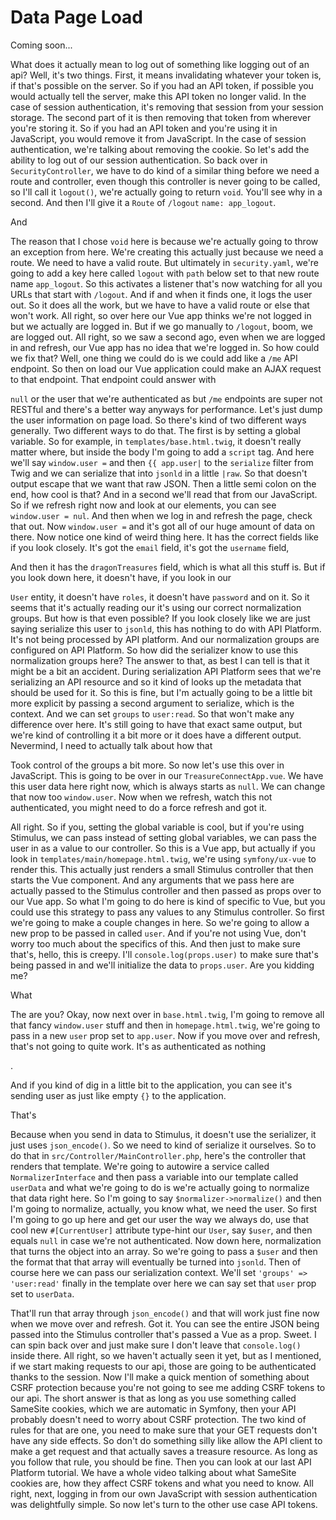 # Data Page Load

Coming soon...

What does it actually mean to log out of something like logging out of an api? Well, it's two things. First, it means invalidating whatever your token is, if that's possible on the server. So if you had an API token, if possible you would actually tell the server, make this API token no longer valid. In the case of session authentication, it's removing that session from your session storage. The second part of it is then removing that token from wherever you're storing it. So if you had an API token and you're using it in JavaScript, you would remove it from JavaScript. In the case of session authentication, we're talking about removing the cookie. So let's add the ability to log out of our session authentication. So back over in `SecurityController`, we have to do kind of a similar thing before we need a route and controller, even though this controller is never going to be called, so I'll call it `logout()`, we're actually going to return `void`. You'll see why in a second. And then I'll give it a `Route` of `/logout` `name: app_logout`.

And

The reason that I chose `void` here is because we're actually going to throw an exception from here. We're creating this actually just because we need a route. We need to have a valid route. But ultimately in `security.yaml`, we're going to add a key here called `logout` with `path` below set to that new route name `app_logout`. So this activates a listener that's now watching for all you URLs that start with `/logout`. And if and when it finds one, it logs the user out. So it does all the work, but we have to have a valid route or else that won't work. All right, so over here our Vue app thinks we're not logged in but we actually are logged in. But if we go manually to `/logout`, boom, we are logged out. All right, so we saw a second ago, even when we are logged in and refresh, our Vue app has no idea that we're logged in. So how could we fix that? Well, one thing we could do is we could add like a `/me` API endpoint. So then on load our Vue application could make an AJAX request to that endpoint. That endpoint could answer with

`null` or the user that we're authenticated as but `/me` endpoints are super not RESTful and there's a better way anyways for performance. Let's just dump the user information on page load. So there's kind of two different ways generally. Two different ways to do that. The first is by setting a global variable. So for example, in `templates/base.html.twig`, it doesn't really matter where, but inside the body I'm going to add a `script` tag. And here we'll say `window.user =` and then `{{ app.user|` to the `serialize` filter from Twig and we can serialize that into `jsonld` in a little `|raw`. So that doesn't output escape that we want that raw JSON. Then a little semi colon on the end, how cool is that? And in a second we'll read that from our JavaScript. So if we refresh right now and look at our elements, you can see `window.user = nul`. And then when we log in and refresh the page, check that out. Now `window.user =` and it's got all of our huge amount of data on there. Now notice one kind of weird thing here. It has the correct fields like if you look closely. It's got the `email` field, it's got the `username` field,

And then it has the `dragonTreasures` field, which is what all this stuff is. But if you look down here, it doesn't have, if you look in our

`User` entity, it doesn't have `roles`, it doesn't have `password` and on it. So it seems that it's actually reading our it's using our correct normalization groups. But how is that even possible? If you look closely like we are just saying serialize this user to `jsonld`, this has nothing to do with API Platform. It's not being processed by API platform. And our normalization groups are configured on API Platform. So how did the serializer know to use this normalization groups here? The answer to that, as best I can tell is that it might be a bit an accident. During serialization API Platform sees that we're serializing an API resource and so it kind of looks up the metadata that should be used for it. So this is fine, but I'm actually going to be a little bit more explicit by passing a second argument to serialize, which is the context. And we can set `groups` to `user:read`. So that won't make any difference over here. It's still going to have that exact same output, but we're kind of controlling it a bit more or it does have a different output. Nevermind, I need to actually talk about how that

Took control of the groups a bit more. So now let's use this over in JavaScript. This is going to be over in our `TreasureConnectApp.vue`. We have this user data here right now, which is always starts as `null`. We can change that now too `window.user`. Now when we refresh, watch this not authenticated, you might need to do a force refresh and got it.

All right. So if you, setting the global variable is cool, but if you're using Stimulus, we can pass instead of setting global variables, we can pass the user in as a value to our controller. So this is a Vue app, but actually if you look in `templates/main/homepage.html.twig`, we're using `symfony/ux-vue` to render this. This actually just renders a small Stimulus controller that then starts the Vue component. And any arguments that we pass here are actually passed to the Stimulus controller and then passed as props over to our Vue app. So what I'm going to do here is kind of specific to Vue, but you could use this strategy to pass any values to any Stimulus controller. So first we're going to make a couple changes in here. So we're going to allow a new prop to be passed in called `user`. And if you're not using Vue, don't worry too much about the specifics of this. And then just to make sure that's, hello, this is creepy. I'll `console.log(props.user)` to make sure that's being passed in and we'll initialize the data to `props.user`. Are you kidding me?

What

The are you? Okay, now next over in `base.html.twig`, I'm going to remove all that fancy `window.user` stuff and then in `homepage.html.twig`, we're going to pass in a new `user` prop set to `app.user`. Now if you move over and refresh, that's not going to quite work.  It's as authenticated as nothing

<laugh>.

And if you kind of dig in a little bit to the application, you can see it's sending user as just like empty `{}` to the application.

That's

Because when you send in data to Stimulus, it doesn't use the serializer, it just uses `json_encode()`. So we need to kind of serialize it ourselves. So to do that in `src/Controller/MainController.php`, here's the controller that renders that template. We're going to autowire a service called `NormalizerInterface` and then pass a variable into our template called `userData` and what we're going to do is we're actually going to normalize that data right here. So I'm going to say `$normalizer->normalize()` and then I'm going to normalize, actually, you know what, we need the user. So first I'm going to go up here and get our user the way we always do, use that cool new `#[CurrentUser]` attribute type-hint our `User`, say `$user`, and then equals `null` in case we're not authenticated. Now down here, normalization that turns the object into an array. So we're going to pass a `$user` and then the format that that array will eventually be turned into `jsonld`. Then of course here we can pass our serialization context. We'll set `'groups' => 'user:read'` finally in the template over here we can say set that `user` prop set to `userData`.

That'll run that array through `json_encode()` and that will work just fine now when we move over and refresh. Got it. You can see the entire JSON being passed into the Stimulus controller that's passed a Vue as a prop. Sweet. I can spin back over and just make sure I don't leave that `console.log()` inside there. All right, so we haven't actually seen it yet, but as I mentioned, if we start making requests to our api, those are going to be authenticated thanks to the session. Now I'll make a quick mention of something about CSRF protection because you're not going to see me adding CSRF tokens to our api. The short answer is that as long as you use something called SameSite cookies, which we are automatic in Symfony, then your API probably doesn't need to worry about CSRF protection. The two kind of rules for that are one, you need to make sure that your GET requests don't have any side effects. So don't do something silly like allow the API client to make a get request and that actually saves a treasure resource. As long as you follow that rule, you should be fine. Then you can look at our last API Platform tutorial. We have a whole video talking about what SameSite cookies are, how they affect CSRF tokens and what you need to know. All right, next, logging in from our own JavaScript with session authentication was delightfully simple. So now let's turn to the other use case API tokens.
